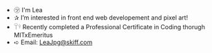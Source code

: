 - ㋡ I'm Lea  
- ✰ I’m interested in front end web developement and pixel art!
- 𓋼𓍊 Recently completed a Professional Certificate in Coding thorugh MITxEmeritus
- ➪ Email: LeaJpg@skiff.com

